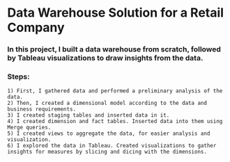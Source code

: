 # Data Warehouse Solution for a Retail Company
### In this project, I built a data warehouse from scratch, followed by Tableau visualizations to draw insights from the data.

### Steps:
	1) First, I gathered data and performed a preliminary analysis of the data.
	2) Then, I created a dimensional model according to the data and business requirements.
	3) I created staging tables and inserted data in it.
	4) I created dimension and fact tables. Inserted data into them using Merge queries.
	5) I created views to aggregate the data, for easier analysis and visualization.
	6) I explored the data in Tableau. Created visualizations to gather insights for measures by slicing and dicing with the dimensions.
